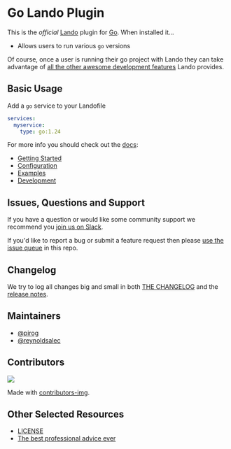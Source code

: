 # Go Lando Plugin

This is the _official_ [Lando](https://lando.dev) plugin for [Go](https://go.dev/). When installed it...

* Allows users to run various `go` versions

Of course, once a user is running their go project with Lando they can take advantage of [all the other awesome development features](https://docs.lando.dev) Lando provides.

## Basic Usage

Add a `go` service to your Landofile

```yaml
services:
  myservice:
    type: go:1.24
```

For more info you should check out the [docs](https://docs.lando.dev/go):

* [Getting Started](https://docs.lando.dev/go/getting-started.html)
* [Configuration](https://docs.lando.dev/go/config.html)
* [Examples](https://github.com/lando/go/tree/main/examples)
* [Development](https://docs.lando.dev/go/development.html)

## Issues, Questions and Support

If you have a question or would like some community support we recommend you [join us on Slack](https://launchpass.com/devwithlando).

If you'd like to report a bug or submit a feature request then please [use the issue queue](https://github.com/lando/go/issues/new/choose) in this repo.

## Changelog

We try to log all changes big and small in both [THE CHANGELOG](https://github.com/lando/go/blob/main/CHANGELOG.md) and the [release notes](https://github.com/lando/go/releases).


## Maintainers

* [@pirog](https://github.com/pirog)
* [@reynoldsalec](https://github.com/reynoldsalec)

## Contributors

<a href="https://github.com/lando/go/graphs/contributors">
  <img src="https://contrib.rocks/image?repo=lando/go" />
</a>

Made with [contributors-img](https://contrib.rocks).

## Other Selected Resources

* [LICENSE](https://github.com/lando/go/blob/main/LICENSE.md)
* [The best professional advice ever](https://www.youtube.com/watch?v=tkBVDh7my9Q)
